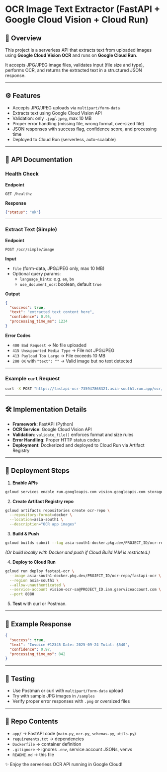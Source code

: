 # OCR Image Text Extractor (FastAPI + Google Cloud Vision + Cloud Run)

## 📌 Overview
This project is a serverless API that extracts text from uploaded images using **Google Cloud Vision OCR** and runs on **Google Cloud Run**.

It accepts JPG/JPEG image files, validates input (file size and type), performs OCR, and returns the extracted text in a structured JSON response.

---

## ⚙️ Features
- Accepts JPG/JPEG uploads via `multipart/form-data`
- Extracts text using Google Cloud Vision API
- Validation: only `.jpg`/`.jpeg`, max 10 MB
- Proper error handling (missing file, wrong format, oversized file)
- JSON responses with success flag, confidence score, and processing time
- Deployed to Cloud Run (serverless, auto-scalable)

---

## 📡 API Documentation

### Health Check
**Endpoint**
```
GET /healthz
```
**Response**
```json
{"status": "ok"}
```

---

### Extract Text (Simple)
**Endpoint**
```
POST /ocr/simple/image
```

**Input**
- `file` (form-data, JPG/JPEG only, max 10 MB)
- Optional query params:
  - `language_hints`: e.g. `en`, `bn`
  - `use_document_ocr`: boolean, default `true`

**Output**
```json
{
  "success": true,
  "text": "extracted text content here",
  "confidence": 0.95,
  "processing_time_ms": 1234
}
```

**Error Codes**
- `400 Bad Request` → No file uploaded
- `415 Unsupported Media Type` → File not JPG/JPEG
- `413 Payload Too Large` → File exceeds 10 MB
- `200 OK` with `"text": ""` → Valid image but no text detected

---

### Example `curl` Request
```bash
curl -X POST "https://fastapi-ocr-735947868321.asia-south1.run.app/ocr/simple/image"   -F "file=@test_image.jpg"
```

---

## 🛠 Implementation Details
- **Framework**: FastAPI (Python)
- **OCR Service**: Google Cloud Vision API
- **Validation**: `validate_file()` enforces format and size rules
- **Error Handling**: Proper HTTP status codes
- **Deployment**: Dockerized and deployed to Cloud Run via Artifact Registry

---

## 🚀 Deployment Steps

1. **Enable APIs**
```bash
gcloud services enable run.googleapis.com vision.googleapis.com storage.googleapis.com
```

2. **Create Artifact Registry repo**
```bash
gcloud artifacts repositories create ocr-repo \
  --repository-format=docker \
  --location=asia-south1 \
  --description="OCR app images"
```

3. **Build & Push**
```bash
gcloud builds submit --tag asia-south1-docker.pkg.dev/PROJECT_ID/ocr-repo/fastapi-ocr
```
*(Or build locally with Docker and push if Cloud Build IAM is restricted.)*

4. **Deploy to Cloud Run**
```bash
gcloud run deploy fastapi-ocr \
  --image asia-south1-docker.pkg.dev/PROJECT_ID/ocr-repo/fastapi-ocr \
  --region asia-south1 \
  --allow-unauthenticated \
  --service-account vision-ocr-sa@PROJECT_ID.iam.gserviceaccount.com \
  --port 8080
```

5. **Test** with curl or Postman.

---

## 📝 Example Response
```json
{
  "success": true,
  "text": "Invoice #12345 Date: 2025-09-24 Total: $540",
  "confidence": 0.97,
  "processing_time_ms": 842
}
```

---

## 🧪 Testing
- Use Postman or curl with `multipart/form-data` upload
- Try with sample JPG images in `/samples`
- Verify proper error responses with `.png` or oversized files

---

## 📂 Repo Contents
- `app/` → FastAPI code (`main.py`, `ocr.py`, `schemas.py`, `utils.py`)
- `requirements.txt` → dependencies
- `Dockerfile` → container definition
- `.gitignore` → ignores `.env`, service account JSONs, venvs
- `README.md` → this file


✨ Enjoy the serverless OCR API running in Google Cloud!
